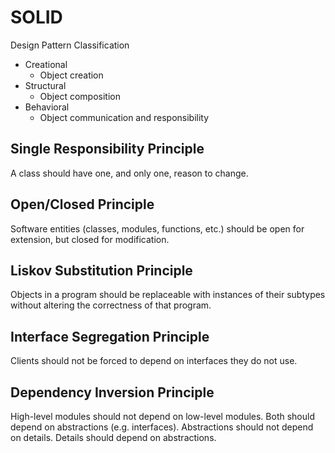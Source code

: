 # SOLID

Design Pattern Classification

+ Creational
  + Object creation
+ Structural
  + Object composition
+ Behavioral
  + Object communication and responsibility

## Single Responsibility Principle

A class should have one, and only one, reason to change.

## Open/Closed Principle

Software entities (classes, modules, functions, etc.) should be open for extension, but closed for modification.

## Liskov Substitution Principle

Objects in a program should be replaceable with instances of their subtypes without altering the correctness of that program.

## Interface Segregation Principle

Clients should not be forced to depend on interfaces they do not use.

## Dependency Inversion Principle

High-level modules should not depend on low-level modules. Both should depend on abstractions (e.g. interfaces). Abstractions should not depend on details. Details should depend on abstractions.
